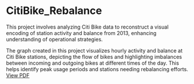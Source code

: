 # CitiBike_Rebalance
This project involves analyzing Citi Bike data to reconstruct a visual encoding of station activity and balance from 2013, enhancing understanding of operational strategies.

The graph created in this project visualizes hourly activity and balance at Citi Bike stations, depicting the flow of bikes and highlighting imbalances between incoming and outgoing bikes at different times of the day. This helps identify peak usage periods and stations needing rebalancing efforts.
[View PDF](./activity_balance2019.pdf)

